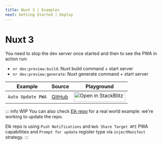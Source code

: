 ```yaml
---
title: Nuxt 3 | Examples
next: Getting Started | Deploy
---
```


# Nuxt 3

You need to stop the dev server once started and then to see the PWA in action run:
- `nr dev:preview:build`: Nuxt build command + start server
- `nr dev:preview:generate`: Nuxt generate command + start server

<table>
<thead>
<tr>
<th>Example</th>
<th>Source</th>
<th>Playground</th>
</tr>
</thead>
<tbody>
<tr>
<td><code>Auto Update PWA</code></td>
<td>
<a href="https://github.com/vite-pwa/nuxt/tree/main/playground" target="_blank" rel="noopener noreferrer">GitHub</a>
</td>
<td>
<a href="https://stackblitz.com/fork/github/vite-pwa/nuxt" target="_blank" rel="noopener noreferrer">
  <img src="https://developer.stackblitz.com/img/open_in_stackblitz.svg" alt="Open in StackBlitz" width="162" height="32">
</a>
</td>
</tr>
</tbody>
</table>

::: info WIP
You can also check [Elk repo](https://github.com/elk-zone/elk) for a real world example: we're working to update the repo.

Elk repo is using `Push Notifications` and `Web Share Target API` PWA capabilities and `Prompt for update` register type via `injectManifest` strategy.
:::
